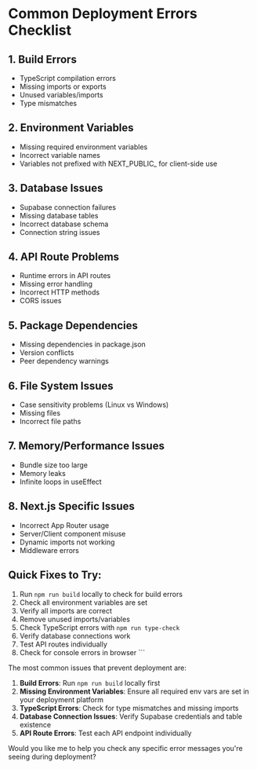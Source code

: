 # Common Deployment Errors Checklist

## 1. Build Errors
- TypeScript compilation errors
- Missing imports or exports
- Unused variables/imports
- Type mismatches

## 2. Environment Variables
- Missing required environment variables
- Incorrect variable names
- Variables not prefixed with NEXT_PUBLIC_ for client-side use

## 3. Database Issues
- Supabase connection failures
- Missing database tables
- Incorrect database schema
- Connection string issues

## 4. API Route Problems
- Runtime errors in API routes
- Missing error handling
- Incorrect HTTP methods
- CORS issues

## 5. Package Dependencies
- Missing dependencies in package.json
- Version conflicts
- Peer dependency warnings

## 6. File System Issues
- Case sensitivity problems (Linux vs Windows)
- Missing files
- Incorrect file paths

## 7. Memory/Performance Issues
- Bundle size too large
- Memory leaks
- Infinite loops in useEffect

## 8. Next.js Specific Issues
- Incorrect App Router usage
- Server/Client component misuse
- Dynamic imports not working
- Middleware errors

## Quick Fixes to Try:

1. Run `npm run build` locally to check for build errors
2. Check all environment variables are set
3. Verify all imports are correct
4. Remove unused imports/variables
5. Check TypeScript errors with `npm run type-check`
6. Verify database connections work
7. Test API routes individually
8. Check for console errors in browser
\`\`\`

The most common issues that prevent deployment are:

1. **Build Errors**: Run `npm run build` locally first
2. **Missing Environment Variables**: Ensure all required env vars are set in your deployment platform
3. **TypeScript Errors**: Check for type mismatches and missing imports
4. **Database Connection Issues**: Verify Supabase credentials and table existence
5. **API Route Errors**: Test each API endpoint individually

Would you like me to help you check any specific error messages you're seeing during deployment?
